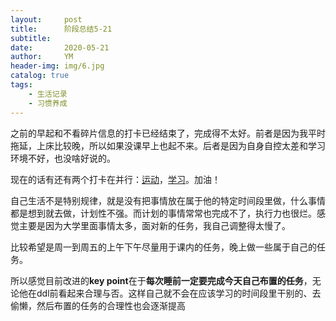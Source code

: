 ```yaml
---
layout:     post
title:      阶段总结5-21
subtitle:   
date:       2020-05-21
author:     YM
header-img: img/6.jpg
catalog: true
tags:
    - 生活记录
    - 习惯养成
---
```


之前的早起和不看碎片信息的打卡已经结束了，完成得不太好。前者是因为我平时拖延，上床比较晚，所以如果没课早上也起不来。后者是因为自身自控太差和学习环境不好，也没啥好说的。

现在的话有还有两个打卡在并行：[运动](https://xiaominglalala.github.io/2020/05/03/%E8%BF%90%E5%8A%A8%E6%89%93%E5%8D%A1/)，[学习](https://xiaominglalala.github.io/2020/05/13/pytorch%E5%AD%A6%E4%B9%A0%E4%B8%8E%E6%89%98%E7%A6%8F%E6%89%93%E5%8D%A1/)。加油！

自己生活不是特别规律，就是没有把事情放在属于他的特定时间段里做，什么事情都是想到就去做，计划性不强。而计划的事情常常也完成不了，执行力也很烂。感觉主要是因为大学里面事情太多，面对新的任务，我自己调整得太慢了。

比较希望是周一到周五的上午下午尽量用于课内的任务，晚上做一些属于自己的任务。

所以感觉目前改进的**key point**在于**每次睡前一定要完成今天自己布置的任务**，无论他在ddl前看起来合理与否。这样自己就不会在应该学习的时间段里干别的、去偷懒，然后布置的任务的合理性也会逐渐提高